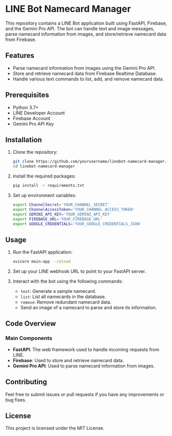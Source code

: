 # LINE Bot Namecard Manager

This repository contains a LINE Bot application built using FastAPI, Firebase, and the Gemini Pro API. The bot can handle text and image messages, parse namecard information from images, and store/retrieve namecard data from Firebase.

## Features

- Parse namecard information from images using the Gemini Pro API.
- Store and retrieve namecard data from Firebase Realtime Database.
- Handle various text commands to list, add, and remove namecard data.

## Prerequisites

- Python 3.7+
- LINE Developer Account
- Firebase Account
- Gemini Pro API Key

## Installation

1. Clone the repository:

    ```bash
    git clone https://github.com/yourusername/linebot-namecard-manager.git
    cd linebot-namecard-manager
    ```

2. Install the required packages:

    ```bash
    pip install -r requirements.txt
    ```

3. Set up environment variables:

    ```bash
    export ChannelSecret='YOUR_CHANNEL_SECRET'
    export ChannelAccessToken='YOUR_CHANNEL_ACCESS_TOKEN'
    export GEMINI_API_KEY='YOUR_GEMINI_API_KEY'
    export FIREBASE_URL='YOUR_FIREBASE_URL'
    export GOOGLE_CREDENTIALS='YOUR_GOOGLE_CREDENTIALS_JSON'
    ```

## Usage

1. Run the FastAPI application:

    ```bash
    uvicorn main:app --reload
    ```

2. Set up your LINE webhook URL to point to your FastAPI server.

3. Interact with the bot using the following commands:
    - `test`: Generate a sample namecard.
    - `list`: List all namecards in the database.
    - `remove`: Remove redundant namecard data.
    - Send an image of a namecard to parse and store its information.

## Code Overview

### Main Components

- **FastAPI**: The web framework used to handle incoming requests from LINE.
- **Firebase**: Used to store and retrieve namecard data.
- **Gemini Pro API**: Used to parse namecard information from images.

## Contributing

Feel free to submit issues or pull requests if you have any improvements or bug fixes.

## License

This project is licensed under the MIT License.
